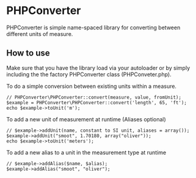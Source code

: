 # PHPConverter

PHPConverter is simple name-spaced library for converting between different units of measure.

## How to use

Make sure that you have the library load via your autoloader or by simply including the the factory PHPConverter class (PHPConveter.php).

To do a simple conversion between existing units within a measure.
	
	// PHPConverter\PHPConverter::convert(measure, value, fromUnit);
	$example = PHPConverter\PHPConverter::convert('length', 65, 'ft');
	echo $example->toUnit('m');


To add a new unit of measurement at runtime (Aliases optional)
	
	// $example->addUnit(name, constant to SI unit, aliases = array());
	$example->addUnit("smoot", 1.70180, array("oliver"));
	echo $example->toUnit('meters');

To add a new alias to a unit in the measurement type at runtime
	
	// $example->addAlias($name, $alias);
	$example->addAlias("smoot", "oliver");

